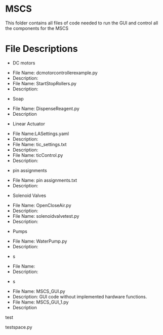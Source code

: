# MSCS

This folder contains all files of code needed to run the GUI and control all the components for the MSCS 

# File Descriptions

* DC motors 
 - File Name: dcmotorcontrollerexample.py
 - Description: 
 - File Name: StartStopRollers.py
 - Description: 
* Soap
 - File Name: DispenseReagent.py
 - Description

* Linear Actuator 
 - File Name:LASettings.yaml
 - Description: 
 - File Name: tic_settings.txt
 - Description:
 - File Name: ticControl.py
 - Description: 


* pin assignments
 - File Name: pin assignments.txt
 - Description: 


* Solenoid Valves
 - File Name: OpenCloseAir.py
 - Description: 
 - File Name: solenoidvalvetest.py
 - Description:
 
 * Pumps
 - File Name: WaterPump.py
 - Description: 
 
 * s
 - File Name:
 - Description: 
 
 * s
 - File Name: MSCS_GUI.py
 - Description: GUI code without implemented hardware functions.
 - File Name: MSCS_GUI_1.py
 - Description

test

testspace.py
